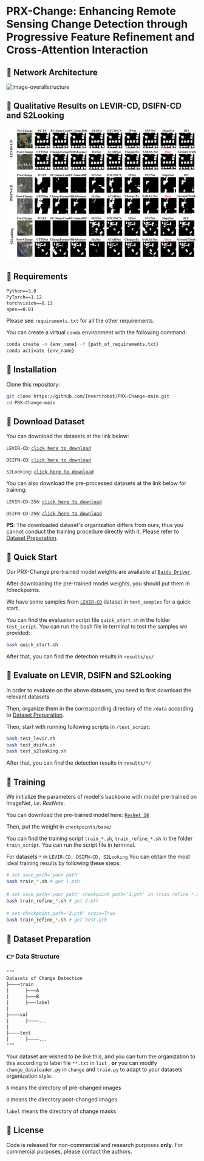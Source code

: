 # PRX-Change: Enhancing Remote Sensing Change Detection through Progressive Feature Refinement and Cross-Attention Interaction

## :speech_balloon: Network Architecture

![image-overallstructure](images/Overall_structure.png)

 ## :speech_balloon: Qualitative Results on LEVIR-CD, DSIFN-CD and S2Looking

[//]: # (![image-QuantitativeResult]&#40;Images/image-20221117160727181.png&#41;)

![image-QualitativeResult](images/Qualitative_results.png)

## :speech_balloon: Requirements

```
Python==3.8
PyTorch==1.12
torchvision==0.13
apex==0.01
```

Please see `requirements.txt` for all the other requirements.

You can create a virtual `conda` environment with the following command:

```bash
conda create -n {env_name} -f {path_of_requirements.txt}
conda activate {env_name}
```

## :speech_balloon: Installation

Clone this repository:

```bash
git clone https://github.com/Invertrobot/PRX-Change-main.git
cd PRX-Change-main
```

## :speech_balloon: Download Dataset

You can download the datasets at the link below:

`LEVIR-CD`: [`click here to download`](https://justchenhao.github.io/LEVIR/)

`DSIFN-CD`:  [`click here to download`](https://github.com/GeoZcx/A-deeply-supervised-image-fusion-network-for-change-detection-in-remote-sensing-images/tree/master/dataset)

`S2Looking`: [`click here to download`](https://github.com/S2Looking/Dataset)

You can also download the pre-processed datasets at the link below for training:

`LEVIR-CD-256`: [`click here to download`](https://www.dropbox.com/sh/lnjxpflvgjijwoj/AAAgWr3xgOjqtTWPVpbLVcfNa?dl=0)

`DSIFN-CD-256`: [`click here to download`](https://www.dropbox.com/sh/i54h8kkpgar1s07/AACK5_jLGS3cP9ocgOMEUJcNa?dl=0)

**PS**: The downloaded dataset's organization differs from ours, thus you cannot conduct the training procedure directly with it. Please refer to [Dataset Preparation](#jump). 

## :speech_balloon: Quick Start

Our PRX-Change pre-trained model weights are available at  [`Baidu Driver`](https://pan.baidu.com/s/1I6t6RFCV78xPAMG_-h0Jzw?pwd=jrxl). 

After downloading the pre-trained model weights, you should put them in /checkpoints.

We have some samples from [`LEVIR-CD`](https://justchenhao.github.io/LEVIR/) dataset in `test_samples` for a quick start. 

You can find the evaluation script file `quick_start.sh` in the folder `test_script`. You can run the bash file in terminal to test the samples we provided:

```bash
bash quick_start.sh
```

After that, you can find the detection results in `results/qs/`

 ## :speech_balloon: Evaluate on LEVIR, DSIFN and S2Looking

In order to evaluate on the above datasets, you need to first download the relevant datasets

Then, organize them in the corresponding directory of the `/data` according to [Dataset Preparation](#jump). 

Then, start with running following scripts in `/test_script`:

```bash
bash test_levir.sh
bash test_dsifn.sh
bash test_s2looking.sh
```

After that, you can find the detection results in `results/*/`

## :speech_balloon: Training

We initialize the parameters of model's backbone with model pre-trained on ImageNet,  $i.e.$ $ResNets$.

You can download the pre-trained model  here: [`ResNet 18`](https://download.pytorch.org/models/resnet18-f37072fd.pth)

Then, put the weight in `checkpoints/base/`

You can find the training script `train_*.sh`, `train_refine_*.sh` in the folder `train_script`. You can run the script file in terminal.

For datasets `*` in `LEVIR-CD, DSIFN-CD, S2Looking` You can obtain the most ideal training results by following these steps:

```bash
# set save_path='your path'
bash train_*.sh # get 1.pth

# set save_path='your path' checkpoint_path='1.pth' in train_refine_*.sh'
bash train_refine_*.sh # get 2.pth

# set checkpoint_path='2.pth' cross=True
bash train_refine_*.sh # get best.pth
```

## :speech_balloon: <span id="jump">Dataset Preparation</span>

### :point_right: Data Structure

```
"""
Datasets of Change Detection
├————train
|      ├———A  
|      ├———B
|      ├———label
|
├————val
|      ├————...
|
├————test
|      ├————...
"""
```

Your dataset are wished to be like this, and you can turn the organization to this according to label file  `**.txt` in `list` , **or** you can modify `change_dataloader.py` in `change` and `train.py`  to adapt to your datasets organization style.

`A` means the directory of pre-changed images

`B` means the directory post-changed images

`label` means the directory of change masks

## :speech_balloon: License

Code is released for non-commercial and research purposes **only**. For commercial purposes, please contact the authors.
